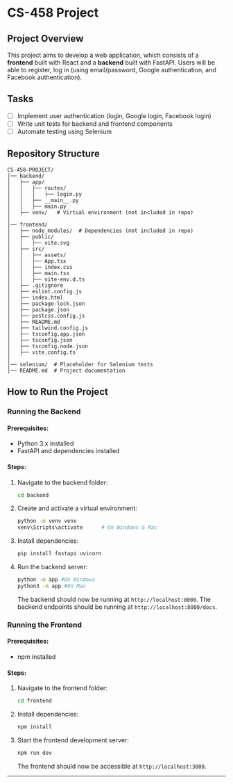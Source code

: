 # CS-458 Project

## Project Overview
This project aims to develop a web application, which consists of a **frontend** built with React and a **backend** built with FastAPI. Users will be able to register, log in (using email/password, Google authentication, and Facebook authentication).

## Tasks
- [ ] Implement user authentication (login, Google login, Facebook login)
- [ ] Write unit tests for backend and frontend components
- [ ] Automate testing using Selenium

## Repository Structure
```
CS-458-PROJECT/
│── backend/
│   ├── app/
│   │   ├── routes/
│   │   │   ├── login.py
│   │   ├── __main__.py
│   │   ├── main.py
│   ├── venv/   # Virtual environment (not included in repo)
│
│── frontend/
│   ├── node_modules/  # Dependencies (not included in repo)
│   ├── public/
│   │   ├── vite.svg
│   ├── src/
│   │   ├── assets/
│   │   ├── App.tsx
│   │   ├── index.css
│   │   ├── main.tsx
│   │   ├── vite-env.d.ts
│   ├── .gitignore
│   ├── eslint.config.js
│   ├── index.html
│   ├── package-lock.json
│   ├── package.json
│   ├── postcss.config.js
│   ├── README.md
│   ├── tailwind.config.js
│   ├── tsconfig.app.json
│   ├── tsconfig.json
│   ├── tsconfig.node.json
│   ├── vite.config.ts
│
│── selenium/  # Placeholder for Selenium tests
│── README.md  # Project documentation
```

## How to Run the Project

### Running the Backend
#### Prerequisites:
- Python 3.x installed
- FastAPI and dependencies installed

#### Steps:
1. Navigate to the backend folder:
   ```sh
   cd backend
   ```
2. Create and activate a virtual environment:
   ```sh
   python -m venv venv
   venv\Scripts\activate      # On Windows & Mac
   ```
3. Install dependencies:
   ```sh
   pip install fastapi uvicorn
   ```
4. Run the backend server:
   ```sh
   python -m app #On Windows
   python3 -m app #On Mac
   ```
   The backend should now be running at `http://localhost:8000`.
   The backend endpoints should be running at `http://localhost:8000/docs`.

### Running the Frontend
#### Prerequisites:
- npm installed

#### Steps:
1. Navigate to the frontend folder:
   ```sh
   cd frontend
   ```
2. Install dependencies:
   ```sh
   npm install
   ```
3. Start the frontend development server:
   ```sh
   npm run dev
   ```
   The frontend should now be accessible at `http://localhost:3000`.

---


